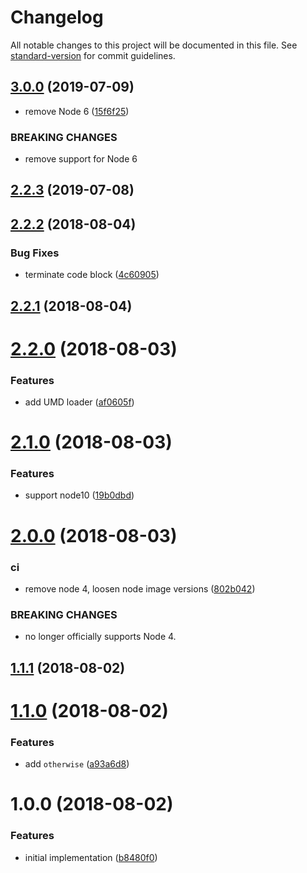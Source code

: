 # Changelog

All notable changes to this project will be documented in this file. See [standard-version](https://github.com/conventional-changelog/standard-version) for commit guidelines.

## [3.0.0](https://github.com/Gipphe/caseof/compare/v2.2.3...v3.0.0) (2019-07-09)


* remove Node 6 ([15f6f25](https://github.com/Gipphe/caseof/commit/15f6f25))


### BREAKING CHANGES

* remove support for Node 6



<a name="2.2.3"></a>
## [2.2.3](https://github.com/Gipphe/caseof/compare/v2.2.2...v2.2.3) (2019-07-08)



<a name="2.2.2"></a>
## [2.2.2](https://github.com/Gipphe/caseof/compare/v2.2.1...v2.2.2) (2018-08-04)


### Bug Fixes

* terminate code block ([4c60905](https://github.com/Gipphe/caseof/commit/4c60905))



<a name="2.2.1"></a>
## [2.2.1](https://github.com/Gipphe/caseof/compare/v2.2.0...v2.2.1) (2018-08-04)



<a name="2.2.0"></a>
# [2.2.0](https://github.com/Gipphe/caseof/compare/v2.1.0...v2.2.0) (2018-08-03)


### Features

* add UMD loader ([af0605f](https://github.com/Gipphe/caseof/commit/af0605f))



<a name="2.1.0"></a>
# [2.1.0](https://github.com/Gipphe/caseof/compare/v2.0.0...v2.1.0) (2018-08-03)


### Features

* support node10 ([19b0dbd](https://github.com/Gipphe/caseof/commit/19b0dbd))



<a name="2.0.0"></a>
# [2.0.0](https://github.com/Gipphe/caseof/compare/v1.1.1...v2.0.0) (2018-08-03)


### ci

* remove node 4, loosen node image versions ([802b042](https://github.com/Gipphe/caseof/commit/802b042))


### BREAKING CHANGES

* no longer officially supports Node 4.



<a name="1.1.1"></a>
## [1.1.1](https://github.com/Gipphe/caseof/compare/v1.1.0...v1.1.1) (2018-08-02)



<a name="1.1.0"></a>
# [1.1.0](https://github.com/Gipphe/caseof/compare/v1.0.0...v1.1.0) (2018-08-02)


### Features

* add `otherwise` ([a93a6d8](https://github.com/Gipphe/caseof/commit/a93a6d8))



<a name="1.0.0"></a>
# 1.0.0 (2018-08-02)


### Features

* initial implementation ([b8480f0](https://github.com/Gipphe/caseof/commit/b8480f0))
